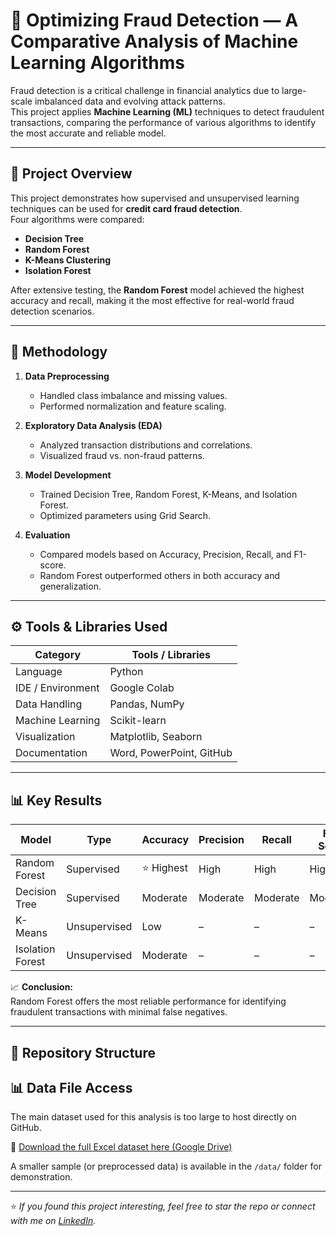 # 🧠 Optimizing Fraud Detection — A Comparative Analysis of Machine Learning Algorithms

Fraud detection is a critical challenge in financial analytics due to large-scale imbalanced data and evolving attack patterns.  
This project applies **Machine Learning (ML)** techniques to detect fraudulent transactions, comparing the performance of various algorithms to identify the most accurate and reliable model.

---

## 🚀 Project Overview

This project demonstrates how supervised and unsupervised learning techniques can be used for **credit card fraud detection**.  
Four algorithms were compared:

- **Decision Tree**
- **Random Forest**
- **K-Means Clustering**
- **Isolation Forest**

After extensive testing, the **Random Forest** model achieved the highest accuracy and recall, making it the most effective for real-world fraud detection scenarios.

---

## 🧩 Methodology

1. **Data Preprocessing**
   - Handled class imbalance and missing values.
   - Performed normalization and feature scaling.

2. **Exploratory Data Analysis (EDA)**
   - Analyzed transaction distributions and correlations.
   - Visualized fraud vs. non-fraud patterns.

3. **Model Development**
   - Trained Decision Tree, Random Forest, K-Means, and Isolation Forest.
   - Optimized parameters using Grid Search.

4. **Evaluation**
   - Compared models based on Accuracy, Precision, Recall, and F1-score.
   - Random Forest outperformed others in both accuracy and generalization.

---

## ⚙️ Tools & Libraries Used

| Category | Tools / Libraries |
|-----------|-------------------|
| Language | Python |
| IDE / Environment | Google Colab |
| Data Handling | Pandas, NumPy |
| Machine Learning | Scikit-learn |
| Visualization | Matplotlib, Seaborn |
| Documentation | Word, PowerPoint, GitHub |

---

## 📊 Key Results

| Model | Type | Accuracy | Precision | Recall | F1-Score |
|-------|------|-----------|------------|---------|-----------|
| Random Forest | Supervised | ⭐ Highest | High | High | High |
| Decision Tree | Supervised | Moderate | Moderate | Moderate | Moderate |
| K-Means | Unsupervised | Low | – | – | – |
| Isolation Forest | Unsupervised | Moderate | – | – | – |

📈 **Conclusion:**  
Random Forest offers the most reliable performance for identifying fraudulent transactions with minimal false negatives.

---

## 📁 Repository Structure


## 📊 Data File Access

The main dataset used for this analysis is too large to host directly on GitHub.

🔗 [Download the full Excel dataset here (Google Drive)](https://drive.google.com/file/d/1V5ZwqdVknC4Wghn7al_PmyLXf3rCAKBa/view?usp=sharing)

A smaller sample (or preprocessed data) is available in the `/data/` folder for demonstration.



---
⭐ *If you found this project interesting, feel free to star the repo or connect with me on [LinkedIn](www.linkedin.com/in/anishpitale).*  


